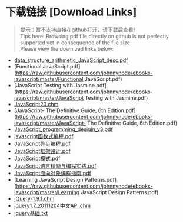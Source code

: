 # 下载链接 [Download Links]

> 提示：暂不支持直接在github打开，请下载后查看!<br>
> Tips here: Browsing pdf file directly on github is not perfectly supported yet in consequence of the file size. <br>
> Please view the download links below:

- [data_structure_arithmetic_JavaScript_desc.pdf](https://raw.githubusercontent.com/johnnynode/ebooks-javascript/master/data_structure_arithmetic_JavaScript_desc.pdf)
- [Functional JavaScript.pdf](https://raw.githubusercontent.com/johnnynode/ebooks-javascript/master/Functional JavaScript.pdf)
- [JavaScript Testing with Jasmine.pdf](https://raw.githubusercontent.com/johnnynode/ebooks-javascript/master/JavaScript Testing with Jasmine.pdf)
- [JavaScript20.chm](https://raw.githubusercontent.com/johnnynode/ebooks-javascript/master/JavaScript20.chm)
- [JavaScript- The Definitive Guide, 6th Edition.pdf](https://raw.githubusercontent.com/johnnynode/ebooks-javascript/master/JavaScript- The Definitive Guide, 6th Edition.pdf)
- [JavaScript_programming_desigin_v3.pdf](https://raw.githubusercontent.com/johnnynode/ebooks-javascript/master/JavaScript_programming_desigin_v3.pdf)
- [javascript函数式编程.pdf](https://raw.githubusercontent.com/johnnynode/ebooks-javascript/master/javascript函数式编程.pdf)
- [JavaScript异步编程.pdf](https://raw.githubusercontent.com/johnnynode/ebooks-javascript/master/JavaScript异步编程.pdf)
- [JavaScript框架设计.pdf](https://raw.githubusercontent.com/johnnynode/ebooks-javascript/master/JavaScript框架设计.pdf)
- [JavaScript模式.pdf](https://raw.githubusercontent.com/johnnynode/ebooks-javascript/master/JavaScript模式.pdf)
- [JavaScript语言精髓与编程实践.pdf](https://raw.githubusercontent.com/johnnynode/ebooks-javascript/master/JavaScript语言精髓与编程实践.pdf)
- [JavaScript面向对象编程指南.pdf](https://raw.githubusercontent.com/johnnynode/ebooks-javascript/master/JavaScript面向对象编程指南.pdf)
- [Learning JavaScript Design Patterns.pdf](https://raw.githubusercontent.com/johnnynode/ebooks-javascript/master/Learning JavaScript Design Patterns.pdf)
- [jQuery-1.9.1.chm](https://raw.githubusercontent.com/johnnynode/ebooks-javascript/master/jQuery-1.9.1.chm)
- [jquery1.7_20111204中文API.chm](https://raw.githubusercontent.com/johnnynode/ebooks-javascript/master/jquery1.7_20111204中文API.chm)
- [jquery基础.txt](https://raw.githubusercontent.com/johnnynode/ebooks-javascript/master/jquery基础.txt)
